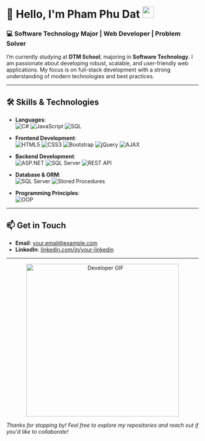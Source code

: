 # 👋 Hello, I'm Pham Phu Dat <img src="https://media.giphy.com/media/hvRJCLFzcasrR4ia7z/giphy.gif" width="30px">

### 💻 Software Technology Major | Web Developer | Problem Solver

I’m currently studying at **DTM School**, majoring in **Software Technology**. I am passionate about developing robust, scalable, and user-friendly web applications. My focus is on full-stack development with a strong understanding of modern technologies and best practices.

---

## 🛠️ **Skills & Technologies**

- **Languages**:  
  ![C#](https://img.shields.io/badge/-C%23-239120?style=flat&logo=c-sharp&logoColor=white) ![JavaScript](https://img.shields.io/badge/-JavaScript-F7DF1E?style=flat&logo=javascript&logoColor=black) ![SQL](https://img.shields.io/badge/-SQL-4479A1?style=flat&logo=postgresql&logoColor=white)

- **Frontend Development**:  
  ![HTML5](https://img.shields.io/badge/-HTML5-E34F26?style=flat&logo=html5&logoColor=white) ![CSS3](https://img.shields.io/badge/-CSS3-1572B6?style=flat&logo=css3) ![Bootstrap](https://img.shields.io/badge/-Bootstrap-563D7C?style=flat&logo=bootstrap&logoColor=white) ![jQuery](https://img.shields.io/badge/-jQuery-0769AD?style=flat&logo=jquery&logoColor=white) ![AJAX](https://img.shields.io/badge/-AJAX-5E5C5C?style=flat&logo=ajax&logoColor=white)

- **Backend Development**:  
  ![ASP.NET](https://img.shields.io/badge/-ASP.NET-512BD4?style=flat&logo=.net&logoColor=white) ![SQL Server](https://img.shields.io/badge/-SQL%20Server-CC2927?style=flat&logo=microsoft-sql-server&logoColor=white) ![REST API](https://img.shields.io/badge/-REST%20API-4D4D4D?style=flat&logo=api&logoColor=white)

- **Database & ORM**:  
  ![SQL Server](https://img.shields.io/badge/-SQL%20Server-CC2927?style=flat&logo=microsoft-sql-server&logoColor=white) ![Stored Procedures](https://img.shields.io/badge/-Stored%20Procedures-0078D4?style=flat&logo=microsoft&logoColor=white)

- **Programming Principles**:  
  ![OOP](https://img.shields.io/badge/-OOP-00599C?style=flat&logo=csharp&logoColor=white)

---

## 📫 **Get in Touch**
- **Email**: [your.email@example.com](mailto:your.email@example.com)
- **LinkedIn**: [linkedin.com/in/your-linkedin](https://linkedin.com/in/your-linkedin)

---

<p align="center">
  <img src="https://media.giphy.com/media/f3iwJFOVOwuy7K6FFw/giphy.gif" width="400" alt="Developer GIF">
</p>

_Thanks for stopping by! Feel free to explore my repositories and reach out if you'd like to collaborate!_
